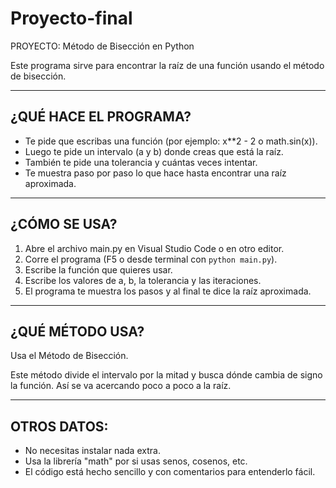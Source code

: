 # Proyecto-final
PROYECTO: Método de Bisección en Python

Este programa sirve para encontrar la raíz de una función usando el método de bisección.

-----------------------
¿QUÉ HACE EL PROGRAMA?
-----------------------
- Te pide que escribas una función (por ejemplo: x**2 - 2 o math.sin(x)).
- Luego te pide un intervalo (a y b) donde creas que está la raíz.
- También te pide una tolerancia y cuántas veces intentar.
- Te muestra paso por paso lo que hace hasta encontrar una raíz aproximada.

-----------------------
¿CÓMO SE USA?
-----------------------
1. Abre el archivo main.py en Visual Studio Code o en otro editor.
2. Corre el programa (F5 o desde terminal con `python main.py`).
3. Escribe la función que quieres usar.
4. Escribe los valores de a, b, la tolerancia y las iteraciones.
5. El programa te muestra los pasos y al final te dice la raíz aproximada.

-----------------------
¿QUÉ MÉTODO USA?
-----------------------
Usa el Método de Bisección.

Este método divide el intervalo por la mitad y busca dónde cambia de signo
la función. Así se va acercando poco a poco a la raíz.

-----------------------
OTROS DATOS:
-----------------------
- No necesitas instalar nada extra.
- Usa la librería "math" por si usas senos, cosenos, etc.
- El código está hecho sencillo y con comentarios para entenderlo fácil.
